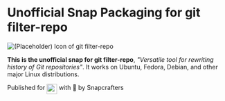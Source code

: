 # Unofficial Snap Packaging for git filter-repo
<!--
	Use the Staticaly service for easy access to in-repo pictures:
	https://www.staticaly.com/
-->
![(Placeholder) Icon of git filter-repo](https://cdn.staticaly.com/gh/Lin-Buo-Ren/snapcrafters-template-plus/bea3bc56/snap/gui/git-filter-repo.png "(Placeholder) Icon of git filter-repo")

**This is the unofficial snap for git filter-repo**, *"Versatile tool for rewriting history of Git repositories"*. It works on Ubuntu, Fedora, Debian, and other major Linux distributions.

<!-- Uncomment and modify this when you are provided a snap status badge
[![Status Badge of the `git-filter-repo` Snap](https://snapcraft.io/git-filter-repo/badge.svg)](https://snapcraft.io/git-filter-repo)
-->

<!-- Uncomment and modify this when you have a screenshot
![Screenshot of the Snapped Application](local/screenshots/screenshot.png "Screenshot of the Snapped Application")
-->

Published for <img src="http://anything.codes/slack-emoji-for-techies/emoji/tux.png" align="top" width="24" /> with 💝 by Snapcrafters

<!-- Uncomment and modify this when you have published the snap to the Snap Store
## Installation
([Don't have snapd installed?](https://snapcraft.io/docs/core/install))

### In a Terminal
    # Install the snap #
    sudo snap install --channel=edge --devmode git-filter-repo
    #sudo snap install --channel=beta git-filter-repo
    #sudo snap install git-filter-repo
    
    # Connect the snap to essential security confinement interfaces #
    ## (Proper reasoning for connecting _plug_name_) ##
    sudo snap connect git-filter-repo:_plug_name_
    
    # Connect the snap to optional security confinement interfaces #
    ## (Proper reasoning for connecting _plug_name_) ##
    sudo snap connect git-filter-repo:_plug_name_
    
    # Launch the application #
    git-filter-repo
    snap run git-filter-repo # If you have another existing installation

### The Graphical Way
[![Get it from the Snap Store](https://snapcraft.io/static/images/badges/en/snap-store-black.svg)](https://snapcraft.io/git-filter-repo)
-->

<!-- Uncomment when you have test results
## What is Working
* [A list of functionallities that are verified working]

## What is NOT Working...yet 
Check out the [issue tracker](https://github.com/Lin-Buo-Ren/git-filter-repo-snap/issues) for known issues.
-->

<!-- Uncomment when you have initialized the URLs
## Support
* Report issues regarding using this snap to the issue tracker:  
  <https://github.com/Lin-Buo-Ren/git-filter-repo-snap/issues>
* You may also post on the Snapcraft Forum, under the `snap` topic category:  
  <https://forum.snapcraft.io/c/snap>
-->
